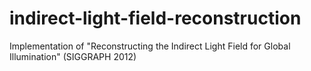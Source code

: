 indirect-light-field-reconstruction
===================================

Implementation of "Reconstructing the Indirect Light Field for Global Illumination" (SIGGRAPH 2012)